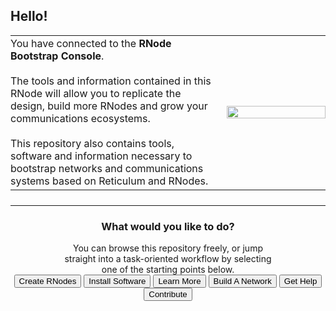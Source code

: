 ## Hello!
<table style="margin-bottom: 1.5em;">
<tbody>
<tr>
<td style="vertical-align:middle;padding-left: 0;">
You have connected to the <b>RNode Bootstrap Console</b>.<br/>
<br/>
The tools and information contained in this RNode will allow you to replicate the design, build more RNodes and grow your communications ecosystems.<br/>
<br/>
This repository also contains tools, software and information necessary to bootstrap networks and communications systems based on Reticulum and RNodes.
</td>
<td width="33%" style="vertical-align:middle;padding-right: 0;">
<img src="{ASSET_PATH}gfx/rnode_iso.png" width="100%"/></td>
</tr>
</tbody>
</table>
<hr>
<center>
<h3>What would you like to do?</h3>
<div style="width:66%">You can browse this repository freely, or jump straight into a task-oriented workflow by selecting one of the starting points below.</div>
<a href="./replicate.html"><button type="button" id="task-replicate">Create RNodes</button></a>
<a href="./software.html"><button type="button" id="task-rns">Install Software</button></a>
<a href="./learn.html"><button type="button" id="task-rns">Learn More</button></a>
<a href="./networks.html"><button type="button" id="task-rns">Build A Network</button></a>
<a href="./help.html"><button type="button" id="task-rns">Get Help</button></a>
<a href="./contribute.html"><button type="button" id="task-rns">Contribute</button></a>
</center>
